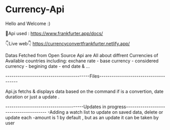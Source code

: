 # Currency-Api	
Hello and Welcome :)

🧷Api used : https://www.frankfurter.app/docs/

👇Live web👇
https://currencyconvertfrankfurter.netlify.app/   

Datas Fetched from Open Source Api are All about diffrent Currencies of Available countries 
including: exchane rate - base currency - considered currency - begining date - end date & ...

 -----------------------------------------Files--------------------------------------
 
  Api.js fetchs & displays data based on the command if is a convertion, date duration or just a update .
 
 
 --------------------------------------Updates in progress---------------------------------------
 -Adding a watch list to update on saved data, delete or update each
 -amount is 1 by default , but as an update it can be taken by user
